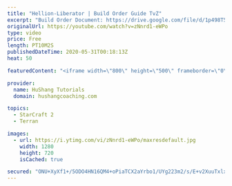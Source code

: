 ```yaml
---
title: "Hellion-Liberator | Build Order Guide TvZ"
excerpt: "Build Order Document: https://drive.google.com/file/d/1p498T52iQWahcCZs5tKGG1mxBqwqIXZO/view?usp=sharing  https://www.hushangcoaching.com Find personal one on one lessons, guides, community & more -------------------------------------------------------------------------------------------------------"
originalUrl: https://youtube.com/watch?v=zNnrd1-eWPo
type: video
price: Free
length: PT10M2S
publishedDateTime: 2020-05-31T00:18:13Z
heat: 50

featuredContent: "<iframe width=\"800\" height=\"500\" frameborder=\"0\" src=\"https://www.youtube.com/embed/zNnrd1-eWPo\" allow=\"accelerometer; autoplay; encrypted-media; gyroscope; picture-in-picture\" allowfullscreen></iframe>"

provider:
  name: HuShang Tutorials
  domain: hushangcoaching.com

topics:
  - StarCraft 2
  - Terran

images:
  - url: https://i.ytimg.com/vi/zNnrd1-eWPo/maxresdefault.jpg
    width: 1280
    height: 720
    isCached: true

secured: "ONU+XyXf1+/5ODO4HN16QM4+oPiaTCX2aYrbo1/UYg223m2/s/E+v2XuuTxlxQbxMeYmgqvt+oljmoMs74AOP4ElzCkPlCb4eHhFSR4ElaIID1FA1VSfI1WCSvRmuBXO1dDT8WeyWGdspAso+3mDFUQL6wbiOMHI4ep+pFZcTzNZ7EvtHLKpW/reSayDEprsiNUJLH7zDF3YQtpn+yNyG1Kbhc5bA296lKS8fJ3dDOaiCSfECEDMkpUbMuxQdXIWjVfy2C2o0oBY0Lg2q2B+4/+BjEGbuAl6GNnS11D/7Lc5yxcKglvHu8tziwg85V32BV6YKdb3NkRnWonVw9eNdeyn+Epf9v9DUu71joay9arnYsYrywecN4nbWZjz80aDqDT8Du3ROVGuUdbktpkFBZ7P/qLEIwl/+iNwApdeGYc=;IY5KfyqYjq+kuqaGkxtn5A=="
---
```


